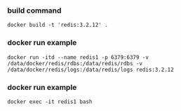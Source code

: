 ### build command

```
docker build -t 'redis:3.2.12' .
```

### docker run example

```
docker run -itd --name redis1 -p 6379:6379 -v /data/docker/redis/rdbs:/data/redis/rdbs -v /data/docker/redis/logs:/data/redis/logs redis:3.2.12
```

### docker run example

```
docker exec -it redis1 bash
```
